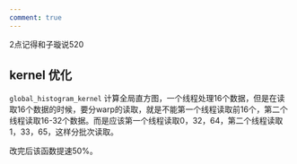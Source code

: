 ```yaml
---
comment: true
---
```

2点记得和子璇说520

## kernel 优化

`global_histogram_kernel` 计算全局直方图，一个线程处理16个数据，但是在读取16个数据的时候，要分warp的读取，就是不能第一个线程读取前16个，第二个线程读取16-32个数据。而是应该第一个线程读取0，32，64，第二个线程读取1，33，65，这样分批次读取。

改完后该函数提速50%。

